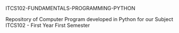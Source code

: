ITCS102-FUNDAMENTALS-PROGRAMMING-PYTHON

Repository of Computer Program developed in Python for our Subject ITCS102 - First Year First Semester
